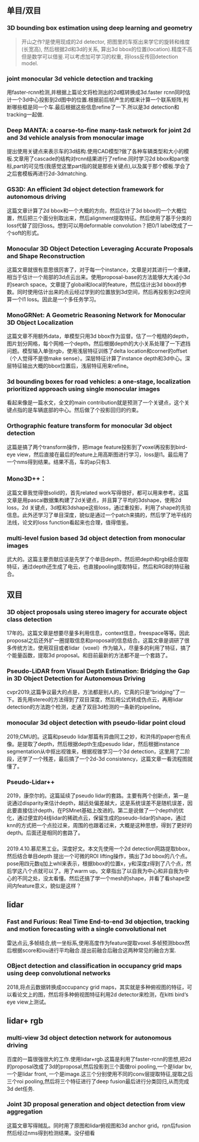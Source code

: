 ## 单目/双目

### 3D bounding box estimation using deep learning and geometry
> 开山之作?是使用现成的2d detector, 把图里的车抠出来学它的旋转和维度(长宽高), 然后根据2d和3d的关系, 算出3d bbox的位置(location).精度不高但是数学可以借鉴.可以考虑加可学习的权重, 将loss反传回detection model.

### joint monocular 3d vehicle detection and tracking
用faster-rcnn检测,并根据上篇论文将检测出的2d框转换成3d.faster rcnn同时估计一个3d中心投影到2d图中的位置.根据前后帧产生的框来计算一个联系矩阵,判断哪些框是同一个车.最后根据这些信息refine了一下.所以是3d detection和tracking一起做.

### Deep MANTA: a coarse-to-fine many-task network for joint 2d and 3d vehicle analysis from monocular image
提出使用关键点来表示车的3d结构.使用CAD模型?做了各种车辆类型和大小的模板.文章用了cascade的结构对rcnn结果进行了refine.同时学习2d bbox和part坐标,part的可见性(我感觉这里part指的就是那些关键点),以及属于那个模板.学会了之后套模板再进行2d-3dmatching.

### GS3D: An efficient 3d object detection framework for autonomous driving
这篇文章计算了2d bbox和一个大概的方向，然后估计了3d bbox的一个大概位置，然后把三个面分别取出来，然后alignment提取特征。然后使用了基于分类的loss代替了回归loss。想到可以用deformable convolution？把0/1 label改成了一个soft的形式。

### Monocular 3D Object Detection Leveraging Accurate Proposals and Shape Reconstruction
这篇文章就很有意思很厉害了，对于每一个instance，文章是对其进行一个重建，相当于估计一个局部的3d点云出来。使用proposal-base的方法能够大大减小3d的search space。文章提了global和local的feature，然后估计出3d bbox的参数。同时使用估计出来的点云经过学到的位置放到3d空间，然后再投影到2d空间算一个l1 loss。因此是一个多任务学习。

### MonoGRNet: A Geometric Reasoning Network for Monocular 3D Object Localization
这篇文章不用额外data，单模型只用3d bbox作为监督。估了一个粗糙的depth，图片划分网格，每个网格一个depth，然后根据depth的大小关系处理了一下遮挡问题。模型输入单张rgb，使用浅层特征训练了delta location和corner的offset（个人觉得不是很make sense）。深层特征计算了instance depth和3d中心。深层特征输出大概的bbox位置后，浅层特征用来refine。

### 3d bounding boxes for road vehicles: a one-stage, localization prioritized approach using single monocular images
看起来像是一篇水文，全文的main contribution就是预测了一个关键点，这个关键点指的是车辆底部的中心。然后做了个投影回归的约束。

### Orthographic feature transform for monocular 3d object detection
这篇是搞了两个transform操作，把image feature投影到了voxel再投影到bird-eye view，然后直接在最后的feature上用高斯图进行学习，loss是l1。最后用了一个nms得到结果。结果不高，车的ap只有3.

### Mono3D++：
这篇文章我觉得很solid的，首先related work写得很好，都可以用来参考。这篇文章是用pascal数据集构建了2d关键点，并且算了平均的3dshape，使用2d loss，2d 关键点，3d框和3dshape这些loss，通过重投影，利用了shape的先验信息。此外还学习了单目深度，貌似是通过一个patch来搞的，然后学了地平线的法线，论文的loss function看起来也合理，值得借鉴。

### multi-level fusion based 3d object detection from monocular images
武大的。这篇主要贡献应该是先学了个单目depth，然后把depth和rgb结合提取特征，通过depth还生成了电云，也直接pooling提取特征，然后和RGB的特征融合。

## 双目

### 3D object proposals using stereo imagery for accurate object class detection
17年的。这篇文章是想要尽量多利用信息，context信息，freespace等等。因此proposal之后还外扩一圈提取信息和proposal的信息结合。这篇文章是调研了很多传统方法，使用双目或者lidar（voxel）作为输入，尽量多的利用了特征，搞了个能量函数，提取3d proposal。和目前最新的方法都不是一个套路了。

### Pseudo-LiDAR from Visual Depth Estimation: Bridging the Gap in 3D Object Detection for Autonomous Driving
cvpr2019,这篇争议最大的点是，方法都是别人的，它真的只是“bridging”了一下。首先用stereo的方法得到了双目深度，然后用公式转成伪点云，再用lidar detection的方法跑个检测，走通了双目3d检测的一条新的pipeline。

### monocular 3d object detection with pseudo-lidar point cloud
2019,CMU的。这篇和pseudo lidar那篇有异曲同工之妙，和洪伟的paper也有点像。是提取了depth，然后根据depth生成pesudo lidar，然后根据instance segmentation从中抠出视锥来，根据视锥学习一个3d detection，这里用了二阶段，还学了一个残差，最后搞了一个2d-3d consistency，这篇文章一看流程图就懂了。

### Pseudo-Lidar++
2019，康奈尔的。这篇延续了pseudo lidar的套路。主要有两个创新点，第一是说通过disparity来估计depth，越远处偏差越大，这是系统误差不是随机误差，因此要直接估计depth，在PSMnet基础上改进的。第二是说做了一个depth的优化，通过便宜的4线lidar的稀疏点云，保留生成的pseudo-lidar的shape，通过knn的方式把一个点拉过来，周围的也跟着过来，大概是这种思想，得到了更好的depth。后面还是相同的套路了。

###
2019.4.10.慕尼黑工业。深度好文。本文先使用一个2d detection网路提取bbox，然后结合单目depth 提出一个可微的ROI lifting操作，搞出了3d bbox的八个点。pose用四元数q加上whl来表示，根据bbox的位置x，y和深度z得到了八个点，然后学这八个点就可以了。用了warm up。文章指出了以自我为中心和非自我为中心的不同之处，没太看懂。然后还搞了学一个mesh的shape，并看了看shape空间内feature意义，貌似是这样？

## lidar

### Fast and Furious: Real Time End-to-end 3d objection, tracking and motion forecasting with a single convolutional net
雷达点云,多帧结合,统一坐标系,使用高度作为feature提取voxel.多帧预测bbox然后根据score和iou进行平均融合.提出前融合后融合这两种常见的融合方案.

### OBject detection and classification in occupancy grid maps using deep convolutional networks
2018,将点云数据转换成occupancy grid maps，其实就是多种俯视图的特征，可以看论文上的图，然后将多种俯视图特征利用2d detector来检测，在kitti bird‘s eye view上测试。

## lidar+ rgb

### multi-view 3d object detection network for autonomous driving
百度的一篇很强很大的工作.使用lidar+rgb.这篇是利用了faster-rcnn的思想,把2d的proposal改成了3d的proposal,然后投影到三个面做roi pooling,一个是lidar bv, 一个是lidar front, 一个是image.这三个分别使用不同的conv层提取特征,提取之后三个roi pooling,然后将三个特征进行了deep fusion最后进行分类回归,从而完成3d det任务.


### Joint 3D proposal generation and object detection from view aggregation
这篇文章写得贼乱。同时用了原图和lidar俯视图和3d anchor grid。rpn后fusion然后经过nms得到检测结果。没仔细看
